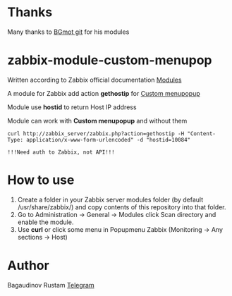 # Thanks
Many thanks to [BGmot git](https://github.com/BGmot) for his modules

# zabbix-module-custom-menupop
Written according to Zabbix official documentation [Modules](https://www.zabbix.com/documentation/current/en/devel/modules/file_structure)

A module for Zabbix add action **gethostip** for [Custom menupopup](https://github.com/DarkPh0eNixKrg/zabbix-module-custom-menupop)

Module use **hostid** to return Host IP address

Module can work with **Custom menupopup** and without them
```
curl http://zabbix_server/zabbix.php?action=gethostip -H "Content-Type: application/x-www-form-urlencoded" -d "hostid=10084" 

!!!Need auth to Zabbix, not API!!!
```


# How to use
1. Create a folder in your Zabbix server modules folder (by default /usr/share/zabbix/) and copy contents of this repository into that folder.
2. Go to Administration -> General -> Modules click Scan directory and enable the module.
3. Use **curl** or click some menu in Popupmenu Zabbix (Monitoring -> Any sections -> Host)

# Author
Bagaudinov Rustam
[Telegram](https://t.me/DarkPh0eNix)
